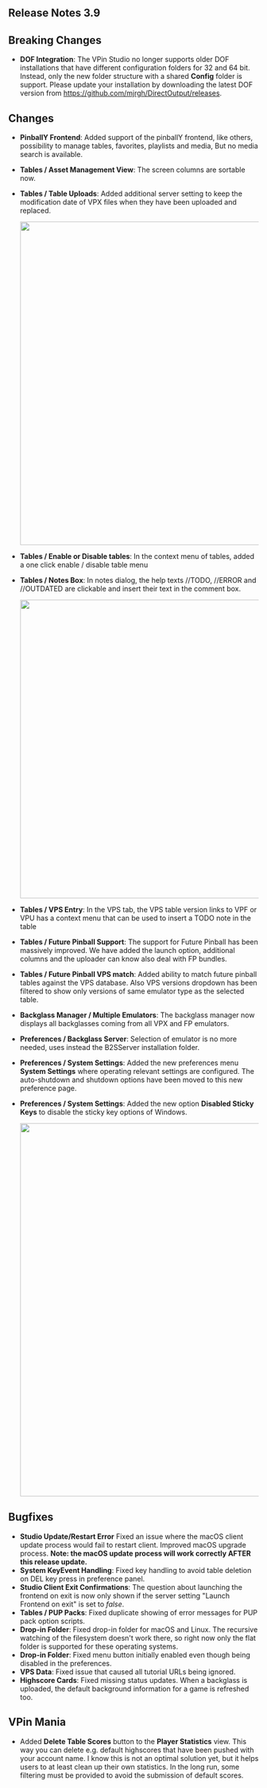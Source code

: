 ## Release Notes 3.9

## Breaking Changes

- **DOF Integration**: The VPin Studio no longer supports older DOF installations that have different configuration folders for 32 and 64 bit. Instead, only the new folder structure with a shared **Config** folder is support. Please update your installation by downloading the latest DOF version from https://github.com/mjrgh/DirectOutput/releases.

## Changes

- **PinballY Frontend**: Added support of the pinballY frontend, like others, possibility to manage tables, favorites, playlists and media, But no media search is available.
- **Tables / Asset Management View**: The screen columns are sortable now.
- **Tables / Table Uploads**: Added additional server setting to keep the modification date of VPX files when they have been uploaded and replaced.

  <img src="https://raw.githubusercontent.com/syd711/vpin-studio/main/documentation/preferences/modification-date.png" width="650" />

- **Tables / Enable or Disable tables**: In the context menu of tables, added a one click enable / disable table menu
- **Tables / Notes Box**: In notes dialog, the help texts //TODO, //ERROR and //OUTDATED are clickable and insert their text in the comment box.

  <img src="https://raw.githubusercontent.com/syd711/vpin-studio/main/documentation/vps/add-todo.png" width="600" />
  
- **Tables / VPS Entry**: In the VPS tab, the VPS table version links to VPF or VPU has a context menu that can be used to insert a TODO note in the table
- **Tables / Future Pinball Support**: The support for Future Pinball has been massively improved. We have added the launch option, additional columns and the uploader can know also deal with FP bundles.
- **Tables / Future Pinball VPS match**: Added ability to match future pinball tables against the VPS database. Also VPS versions dropdown has been filtered to show only versions of same emulator type as the selected table. 
- **Backglass Manager / Multiple Emulators**: The backglass manager now displays all backglasses coming from all VPX and FP emulators.
- **Preferences / Backglass Server**: Selection of emulator is no more needed, uses instead the B2SServer installation folder.
- **Preferences / System Settings**: Added the new preferences menu **System Settings** where operating relevant settings are configured. The auto-shutdown and shutdown options have been moved to this new preference page.
- **Preferences / System Settings**: Added the new option **Disabled Sticky Keys** to disable the sticky key options of Windows.

  <img src="https://raw.githubusercontent.com/syd711/vpin-studio/main/documentation/preferences/system-settings.png" width="750" />


## Bugfixes

- **Studio Update/Restart Error** Fixed an issue where the macOS client update process would fail to restart client. Improved macOS upgrade process. **Note: the macOS update process will work correctly AFTER this release update.**
- **System KeyEvent Handling**: Fixed key handling to avoid table deletion on DEL key press in preference panel.
- **Studio Client Exit Confirmations**: The question about launching the frontend on exit is now only shown if the server setting "Launch Frontend on exit" is set to _false_.
- **Tables / PUP Packs**: Fixed duplicate showing of error messages for PUP pack option scripts.
- **Drop-in Folder**: Fixed drop-in folder for macOS and Linux. The recursive watching of the filesystem doesn't work there, so right now only the flat folder is supported for these operating systems. 
- **Drop-in Folder**: Fixed menu button initially enabled even though being disabled in the preferences. 
- **VPS Data**: Fixed issue that caused all tutorial URLs being ignored.
- **Highscore Cards**: Fixed missing status updates. When a backglass is uploaded, the default background information for a game is refreshed too.

## VPin Mania

- Added **Delete Table Scores** button to the **Player Statistics** view. This way you can delete e.g. default highscores that have been pushed with your account name. I know this is not an optimal solution yet, but it helps users to at least clean up their own statistics. In the long run, some filtering must be provided to avoid the submission of default scores.


  